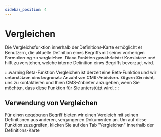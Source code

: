 ```yaml
---
sidebar_position: 4
---
```


# Vergleichen

Die Vergleichsfunktion innerhalb der Definitions-Karte ermöglicht es Benutzern, die aktuelle Definition eines Begriffs mit seiner vorherigen Formulierung zu vergleichen. Diese Funktion gewährleistet Konsistenz und hilft zu verstehen, welche interne Definition eines Begriffs bevorzugt wird.

:::warning Beta-Funktion
Vergleichen ist derzeit eine Beta-Funktion und wir unterstützen eine begrenzte Anzahl von CMS-Anbietern. Zögern Sie nicht, uns zu kontaktieren und Ihren CMS-Anbieter anzugeben, wenn Sie möchten, dass diese Funktion für Sie unterstützt wird.
:::

## Verwendung von Vergleichen

Für einen gegebenen Begriff bieten wir einen Vergleich mit seinen Definitionen aus anderen, vergangenen Dokumenten an. Um auf diese Funktion zuzugreifen, klicken Sie auf den Tab "Vergleichen" innerhalb der Definitions-Karte.

